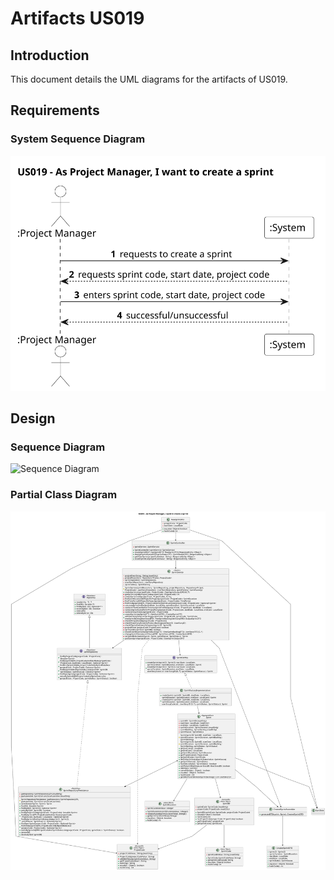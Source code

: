 # Artifacts US019

## Introduction
This document details the UML diagrams for the artifacts of US019.

## Requirements
### System Sequence Diagram
![System Sequence Diagram](system_sequence_diagram/us019-ssd.svg)

## Design
### Sequence Diagram
![Sequence Diagram](sequence_diagram/us019-sd-rest.svg)

### Partial Class Diagram
![Class Diagram](class_diagram/us019-cd.svg)